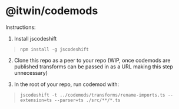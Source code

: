 # @itwin/codemods

Instructions:
1. Install jscodeshift
> `npm install -g jscodeshift`

2. Clone this repo as a peer to your repo (WIP, once codemods are published transforms can be passed in as a URL making this step unnecessary)

3. In the root of your repo, run codemod with:
> `jscodeshift -t ../codemods/transforms/rename-imports.ts --extension=ts --parser=ts ./src/**/*.ts`
